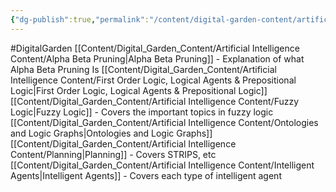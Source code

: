 ```yaml
---
{"dg-publish":true,"permalink":"/content/digital-garden-content/artificial-intelligence-content/artificial-intelligence-content/","updated":"2025-04-08T21:57:53.000+05:30"}
---
```


#DigitalGarden 
[[Content/Digital_Garden_Content/Artificial Intelligence Content/Alpha Beta Pruning\|Alpha Beta Pruning]] - Explanation of what Alpha Beta Pruning Is
[[Content/Digital_Garden_Content/Artificial Intelligence Content/First Order Logic, Logical Agents & Prepositional Logic\|First Order Logic, Logical Agents & Prepositional Logic]] 
[[Content/Digital_Garden_Content/Artificial Intelligence Content/Fuzzy Logic\|Fuzzy Logic]] - Covers the important topics in fuzzy logic
[[Content/Digital_Garden_Content/Artificial Intelligence Content/Ontologies and Logic Graphs\|Ontologies and Logic Graphs]]
[[Content/Digital_Garden_Content/Artificial Intelligence Content/Planning\|Planning]] - Covers STRIPS, etc
[[Content/Digital_Garden_Content/Artificial Intelligence Content/Intelligent Agents\|Intelligent Agents]] - Covers each type of intelligent agent